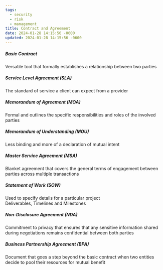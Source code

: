 ```yaml
---
tags:
  - security
  - risk
  - management
title: Contract and Agreement
date: 2024-01-28 14:15:56 -0600
updated: 2024-01-28 14:15:56 -0600
---
```


##### Basic Contract
Versatile tool that formally establishes a relationship between two parties

##### Service Level Agreement (SLA)
The standard of service a client can expect from a provider

##### Memorandum of Agreement (MOA)
Formal and outlines the specific responsibilities and roles of the involved parties

##### Memorandum of Understanding (MOU)
Less binding and more of a declaration of mutual intent

##### Master Service Agreement (MSA)
Blanket agreement that covers the general terms of engagement between parties across multiple transactions

##### Statement of Work (SOW)
Used to specify details for a particular project  
Deliverables, Timelines and Milestones

##### Non-Disclosure Agreement (NDA)
Commitment to privacy that ensures that any sensitive information shared during negotiations remains confidential between both parties

##### Business Partnership Agreement (BPA)
Document that goes a step beyond the basic contract when two entities decide to pool their resources for mutual benefit
